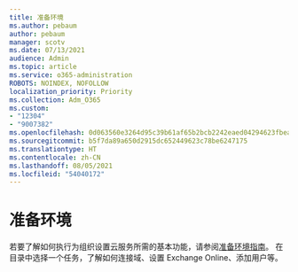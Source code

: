 ```yaml
---
title: 准备环境
ms.author: pebaum
author: pebaum
manager: scotv
ms.date: 07/13/2021
audience: Admin
ms.topic: article
ms.service: o365-administration
ROBOTS: NOINDEX, NOFOLLOW
localization_priority: Priority
ms.collection: Adm_O365
ms.custom:
- "12304"
- "9007382"
ms.openlocfilehash: 0d063560e3264d95c39b61af65b2bcb2242eaed04294623fbeac4562c25b1c1a
ms.sourcegitcommit: b5f7da89a650d2915dc652449623c78be6247175
ms.translationtype: HT
ms.contentlocale: zh-CN
ms.lasthandoff: 08/05/2021
ms.locfileid: "54040172"
---
```

# <a name="prepare-your-environment"></a>准备环境

若要了解如何执行为组织设置云服务所需的基本功能，请参阅[准备环境指南](https://admin.microsoft.com/adminportal/home#/modernonboarding/prepareyourenvironment)。 在目录中选择一个任务，了解如何连接域、设置 Exchange Online、添加用户等。     